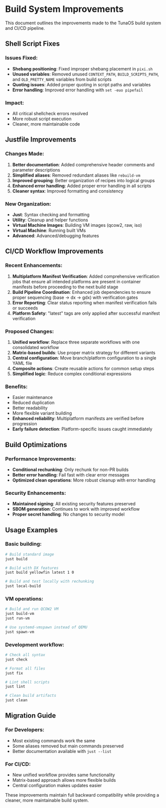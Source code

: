# Build System Improvements

This document outlines the improvements made to the TunaOS build system and CI/CD pipeline.

## Shell Script Fixes

### Issues Fixed:
- **Shebang positioning**: Fixed improper shebang placement in `pixi.sh`
- **Unused variables**: Removed unused `CONTEXT_PATH`, `BUILD_SCRIPTS_PATH`, and `OLD_PRETTY_NAME` variables from build scripts
- **Quoting issues**: Added proper quoting in script paths and variables
- **Error handling**: Improved error handling with `set -euo pipefail`

### Impact:
- All critical shellcheck errors resolved
- More robust script execution
- Cleaner, more maintainable code

## Justfile Improvements

### Changes Made:
1. **Better documentation**: Added comprehensive header comments and parameter descriptions
2. **Simplified aliases**: Removed redundant aliases like `rebuild-vm`
3. **Improved grouping**: Better organization of recipes into logical groups
4. **Enhanced error handling**: Added proper error handling in all scripts
5. **Cleaner syntax**: Improved formatting and consistency

### New Organization:
- **Just**: Syntax checking and formatting
- **Utility**: Cleanup and helper functions
- **Virtual Machine Images**: Building VM images (qcow2, raw, iso)
- **Virtual Machine**: Running built VMs
- **Advanced**: Advanced/debugging features

## CI/CD Workflow Improvements

### Recent Enhancements:
1. **Multiplatform Manifest Verification**: Added comprehensive verification jobs that ensure all intended platforms are present in container manifests before proceeding to the next build stage
2. **Build Pipeline Coordination**: Enhanced job dependencies to ensure proper sequencing (base → dx → gdx) with verification gates
3. **Error Reporting**: Clear status reporting when manifest verification fails or succeeds
4. **Platform Safety**: "latest" tags are only applied after successful manifest verification

### Proposed Changes:
1. **Unified workflow**: Replace three separate workflows with one consolidated workflow
2. **Matrix-based builds**: Use proper matrix strategy for different variants
3. **Central configuration**: Move branch/platform configuration to a single YAML file
4. **Composite actions**: Create reusable actions for common setup steps
5. **Simplified logic**: Reduce complex conditional expressions

### Benefits:
- Easier maintenance
- Reduced duplication
- Better readability
- More flexible variant building
- **Enhanced reliability**: Multiplatform manifests are verified before progression
- **Early failure detection**: Platform-specific issues caught immediately

## Build Optimizations

### Performance Improvements:
- **Conditional rechunking**: Only rechunk for non-PR builds
- **Better error handling**: Fail fast with clear error messages
- **Optimized clean operations**: More robust cleanup with error handling

### Security Enhancements:
- **Maintained signing**: All existing security features preserved
- **SBOM generation**: Continues to work with improved workflow
- **Proper secret handling**: No changes to security model

## Usage Examples

### Basic building:
```bash
# Build standard image
just build

# Build with DX features
just build yellowfin latest 1 0

# Build and test locally with rechunking
just local-build
```

### VM operations:
```bash
# Build and run QCOW2 VM
just build-vm
just run-vm

# Use systemd-vmspawn instead of QEMU
just spawn-vm
```

### Development workflow:
```bash
# Check all syntax
just check

# Format all files
just fix

# Lint shell scripts
just lint

# Clean build artifacts
just clean
```

## Migration Guide

### For Developers:
- Most existing commands work the same
- Some aliases removed but main commands preserved
- Better documentation available with `just --list`

### For CI/CD:
- New unified workflow provides same functionality
- Matrix-based approach allows more flexible builds
- Central configuration makes updates easier

These improvements maintain full backward compatibility while providing a cleaner, more maintainable build system.